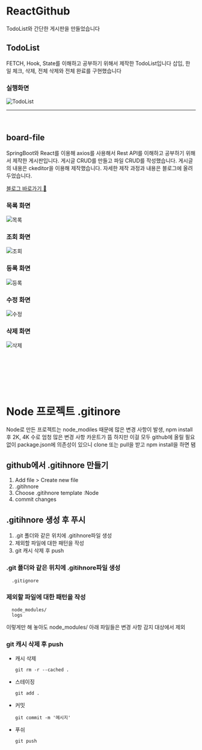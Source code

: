 # ReactGithub
TodoList와 간단한 게시판을 만들었습니다

## TodoList
FETCH, Hook, State를 이해하고 공부하기 위해서 제작한 TodoList입니다 삽입, 한 일 체크, 삭제, 전체 삭제와 전체 완료를 구현했습니다<br>
### 실행화면
![TodoList](https://github.com/JongsikLEE01/ReactGithub/assets/137877490/708ce921-3e5e-4a95-a5e6-85f283206b17)

<hr>
<br>

## board-file
SpringBoot와 React를 이용해 axios를 사용해서 Rest API를 이해하고 공부하기 위해서 제작한 게시판입니다.
게시글 CRUD를 만들고 파일 CRUD를 작성했습니다. 게시글의 내용은 ckeditor을 이용해 제작했습니다.
자세한 제작 과정과 내용은 블로그에 올려두었습니다.

<a href="https://screeching-bench-b7a.notion.site/CRUD-36faedbcc18e452f9a02226127ba20e9">블로그 바로가기 🚀</a>

### 목록 화면
![목록](https://github.com/JongsikLEE01/ReactGithub/assets/137877490/566dde24-92f7-411a-b44b-ed38bddf3c23)

### 조회 화면
![조회](https://github.com/JongsikLEE01/ReactGithub/assets/137877490/92a33697-40ff-45ee-ae38-38ad372bcadc)

### 등록 화면
![등록](https://github.com/JongsikLEE01/ReactGithub/assets/137877490/3c8c6b4a-1d19-4a66-bb75-be1f80efdd42)

### 수정 화면
![수정](https://github.com/JongsikLEE01/ReactGithub/assets/137877490/f976e1ad-9816-4617-b7f7-455971a2850f)

### 삭제 화면
![삭제](https://github.com/JongsikLEE01/ReactGithub/assets/137877490/75f03625-9e77-4e63-87b7-6ed053b5cd0e)


<br><br><br>
---
# Node 프로젝트 .gitinore
Node로 만든 프로젝트는 node_modiles 때문에 많은 변경 사항이 발생, npm install 후 2K, 4K 수로 엄청 많은 변경 사항 카운트가 뜸
하지만 이걸 모두 github에 올릴 필요없이 package.json에 의존성이 있으니 clone 또는 pull을 받고 npm install을 하면 됌

## github에서 .gitihnore 만들기
1. Add file > Create new file
2. .gitihnore
3. Choose .gitihnore template :Node
4. commit changes

## .gitihnore 생성 후 푸시
1. .git 폴더와 같은 위치에 .gitihnore파일 생성
2. 제외할 파일에 대한 패턴을 작성
3. git 캐시 삭제 후 push

### .git 폴더와 같은 위치에 .gitihnore파일 생성
```
  .gitignore
```

### 제외할 파일에 대한 패턴을 작성
```
  node_modules/
  logs
```
이렇게만 해 놓아도 node_modules/ 아래 파일들은 변경 사항 감지 대상에서 제외

### git 캐시 삭제 후 push
* 캐시 삭제
  ```
  git rm -r --cached .
  ```
* 스테이징
  ```
  git add .
  ```
* 커밋
  ```
  git commit -m '메시지'
  ```
* 푸쉬
  ```
  git push
  ```
